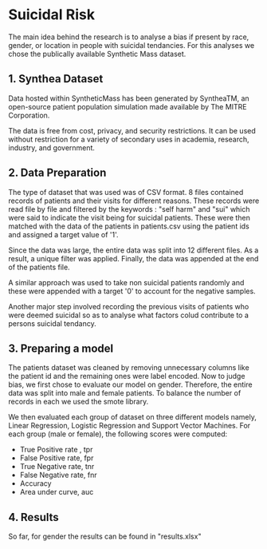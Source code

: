 # Suicidal Risk

The main idea behind the research is to analyse a bias if present by race, gender, or location in people with suicidal tendancies.
For this analyses we chose the publically available Synthetic Mass dataset.


## 1. Synthea Dataset 

Data hosted within SyntheticMass has been generated by SyntheaTM, an open-source patient population simulation made available by The MITRE Corporation.

The data is free from cost, privacy, and security restrictions. It can be used without restriction for a variety of secondary uses in academia, research, industry, and government.

## 2. Data Preparation

The type of dataset that was used was of CSV format. 8 files contained records of patients and their visits for different reasons. These records were read file by file and filtered by the keywords : "self harm" and "sui" which were said to indicate the visit being for suicidal patients. These were then matched with the data of the patients in patients.csv using the patient ids and assigned a target value of '1'.

Since the data was large, the entire data was split into 12 different files. As a result, a unique filter was applied. Finally, the data was appended at the end of the patients file.

A similar approach was used to take non suicidal patients randomly and these were appended with a target '0' to account for the negative samples.

Another major step involved recording the previous visits of patients who were deemed suicidal so as to analyse what factors colud contribute to a persons suicidal tendancy.

## 3. Preparing a model

The patients dataset was cleaned by removing unnecessary columns like the patient id and the remaining ones were label encoded. 
Now to judge bias, we first chose to evaluate our model on gender. Therefore, the entire data was split into male and female patients. To balance the number of records in each we used the smote library.

We then evaluated each group of dataset on three different models namely, Linear Regression, Logistic Regression and Support Vector Machines. For each group (male or female), the following scores were computed: 
- True Positive rate , tpr
- False Positive rate, fpr
- True Negative rate, tnr
- False Negative rate, fnr
- Accuracy
- Area under curve, auc

## 4. Results

So far, for gender the results can be found in "results.xlsx" 



